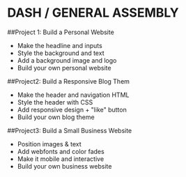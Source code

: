 # DASH / GENERAL ASSEMBLY
##Project 1: Build a Personal Website
- Make the headline and inputs
- Style the background and text
- Add a background image and logo
- Build your own personal website

##Project2: Build a Responsive Blog Them
- Make the header and navigation HTML
- Style the header with CSS
- Add responsive design + "like" button
- Build your own blog theme

##Project3: Build a Small Business Website
- Position images & text
- Add webfonts and color fades
- Make it mobile and interactive
- Build your own business website